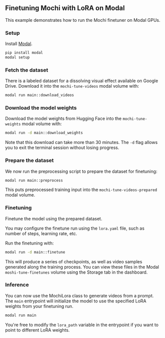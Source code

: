 ## Finetuning Mochi with LoRA on Modal

This example demonstrates how to run the Mochi finetuner on Modal GPUs.

### Setup
Install [Modal](https://modal.com/docs/guide).
```bash
pip install modal
modal setup
```

### Fetch the dataset
There is a labeled dataset for a dissolving visual effect available on Google Drive. Download it into the `mochi-tune-videos` modal volume with:
```bash
modal run main::download_videos
```

### Download the model weights
Download the model weights from Hugging Face into the `mochi-tune-weights` modal volume with:
```bash
modal run -d main::download_weights
```
Note that this download can take more than 30 minutes. The `-d` flag allows you to exit the terminal session without losing progress.

### Prepare the dataset
We now run the preprocessing script to prepare the dataset for finetuning:
```bash
modal run main::preprocess
```
This puts preprocessed training input into the `mochi-tune-videos-prepared` modal volume.

### Finetuning
Finetune the model using the prepared dataset.

You may configure the finetune run using the `lora.yaml` file, such as number of steps, learning rate, etc.

Run the finetuning with:
```bash
modal run -d main::finetune
```

This will produce a series of checkpoints, as well as video samples generated along the training process. You can view these files in the Modal `moshi-tune-finetunes` volume using the Storage tab in the dashboard.

### Inference
You can now use the MochiLora class to generate videos from a prompt. The `main` entrypoint will initialize the model to use the specified LoRA weights from your finetuning run. 

```bash
modal run main
```

You're free to modify the `lora_path` variable in the entrypoint if you want to point to different LoRA weights.